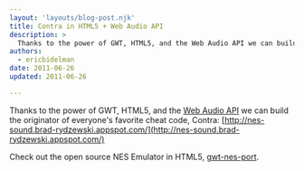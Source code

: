 ```yaml
---
layout: 'layouts/blog-post.njk'
title: Contra in HTML5 + Web Audio API
description: >
  Thanks to the power of GWT, HTML5, and the Web Audio API we can build the originator of everyone's favorite cheat code, Contra.
authors:
  - ericbidelman
date: 2011-06-26
updated: 2011-06-26

---
```



Thanks to the power of GWT, HTML5, and the [Web Audio API](https://chromium.googlecode.com/svn/trunk/samples/audio/specification/specification.html) we can build the originator of everyone's favorite cheat code, Contra: [http://nes-sound.brad-rydzewski.appspot.com/](http://nes-sound.brad-rydzewski.appspot.com/)

Check out the open source NES Emulator in HTML5, [gwt-nes-port](https://code.google.com/p/gwt-nes-port/).



